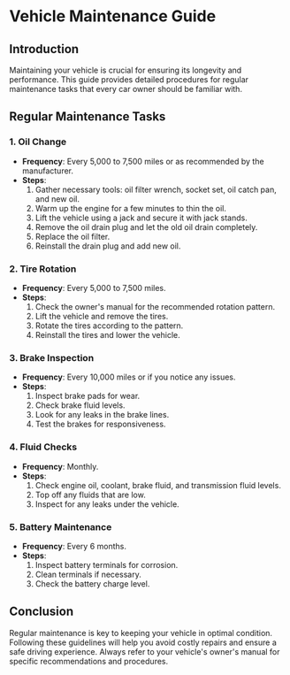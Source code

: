 # Vehicle Maintenance Guide

## Introduction
Maintaining your vehicle is crucial for ensuring its longevity and performance. This guide provides detailed procedures for regular maintenance tasks that every car owner should be familiar with.

## Regular Maintenance Tasks

### 1. Oil Change
- **Frequency**: Every 5,000 to 7,500 miles or as recommended by the manufacturer.
- **Steps**:
  1. Gather necessary tools: oil filter wrench, socket set, oil catch pan, and new oil.
  2. Warm up the engine for a few minutes to thin the oil.
  3. Lift the vehicle using a jack and secure it with jack stands.
  4. Remove the oil drain plug and let the old oil drain completely.
  5. Replace the oil filter.
  6. Reinstall the drain plug and add new oil.

### 2. Tire Rotation
- **Frequency**: Every 5,000 to 7,500 miles.
- **Steps**:
  1. Check the owner's manual for the recommended rotation pattern.
  2. Lift the vehicle and remove the tires.
  3. Rotate the tires according to the pattern.
  4. Reinstall the tires and lower the vehicle.

### 3. Brake Inspection
- **Frequency**: Every 10,000 miles or if you notice any issues.
- **Steps**:
  1. Inspect brake pads for wear.
  2. Check brake fluid levels.
  3. Look for any leaks in the brake lines.
  4. Test the brakes for responsiveness.

### 4. Fluid Checks
- **Frequency**: Monthly.
- **Steps**:
  1. Check engine oil, coolant, brake fluid, and transmission fluid levels.
  2. Top off any fluids that are low.
  3. Inspect for any leaks under the vehicle.

### 5. Battery Maintenance
- **Frequency**: Every 6 months.
- **Steps**:
  1. Inspect battery terminals for corrosion.
  2. Clean terminals if necessary.
  3. Check the battery charge level.

## Conclusion
Regular maintenance is key to keeping your vehicle in optimal condition. Following these guidelines will help you avoid costly repairs and ensure a safe driving experience. Always refer to your vehicle's owner's manual for specific recommendations and procedures.